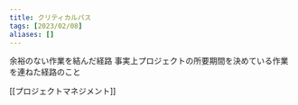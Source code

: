 ```yaml
---
title: クリティカルパス
tags: [2023/02/08]
aliases: []
---
```


余裕のない作業を結んだ経路
事実上プロジェクトの所要期間を決めている作業を連ねた経路のこと

[[プロジェクトマネジメント]]